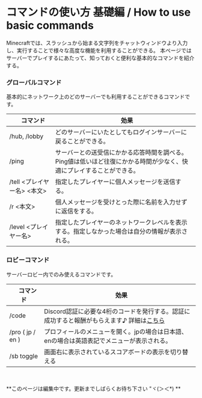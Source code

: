 # コマンドの使い方 基礎編 / How to use basic commands
Minecraftでは、スラッシュから始まる文字列をチャットウィンドウより入力し、実行することで様々な高度な機能を利用することができる。
本ページではサーバーでプレイするにあたって、知っておくと便利な基本的なコマンドを紹介する。

### グローバルコマンド
基本的にネットワーク上のどのサーバーでも利用することができるコマンドです。

| 　 **コマンド** 　| 　**効果** 　 |
| --- | --- |
|/hub, /lobby|どのサーバーにいたとしてもログインサーバーに戻ることができる。 |
|/ping|サーバーとの送受信にかかる応答時間を調べる。Ping値は低いほど往復にかかる時間が少なく、快適にプレイすることができる。|
|/tell <プレイヤー名> <本文> | 指定したプレイヤーに個人メッセージを送信する。|
|/r <本文> | 個人メッセージを受けとった際に名前を入力せずに返信をする。|
|/level <プレイヤー名> | 指定したプレイヤーのネットワークレベルを表示する。指定しなかった場合は自分の情報が表示される。|


### ロビーコマンド
サーバーロビー内でのみ使えるコマンドです。

| 　 **コマンド** 　| 　**効果** 　 |
| --- | --- |
|/code|Discord認証に必要な4桁のコードを発行する。認証に成功すると報酬がもらえます♪ 詳細は[こちら](discord.md)|
|/pro ( jp / en ) |プロフィールのメニューを開く。jpの場合は日本語、enの場合は英語表記でメニューが表示される。|
|/sb toggle|画面右に表示されているスコアボードの表示を切り替える|
<br>

**このページは編集中です。更新までしばらくお待ち下さい "ヾ(＞＜*) **

